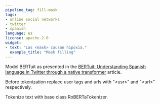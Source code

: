 ```yaml
---
pipeline_tag: fill-mask
tags:
- online social networks
- twitter
- spanish
language: es
license: apache-2.0
widget:
- text: "Las <mask> causan hipoxia."
  example_title: "Mask filling"
---
```


Model BERTuit as presented in the [BERTuit: Understanding Spanish language in Twitter through a native transformer](https://arxiv.org/abs/2204.03465) article.

Before tokenization replace user tags and urls with "\<usr\>" and "\<url\>" respectively.

Tokenize text with base class RoBERTaTokenizer.